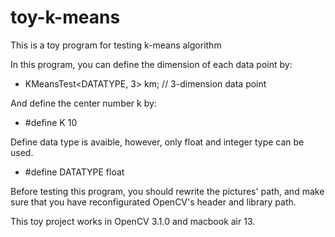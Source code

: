 # toy-k-means

This is a toy program for testing k-means algorithm

In this program, you can define the dimension of each data point by: 
  - KMeansTest<DATATYPE, 3> km; // 3-dimension data point

And define the center number k by:
  - #define K 10

Define data type is avaible, however, only float and integer type can be used.
  - #define DATATYPE float

Before testing this program, you should rewrite the pictures' path, and make sure that you have reconfigurated OpenCV's header and library path.  

This toy project works in OpenCV 3.1.0 and macbook air 13.
